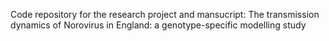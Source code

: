 Code repository for the research project and mansucript: The transmission dynamics of Norovirus in England: a genotype-specific modelling study 
